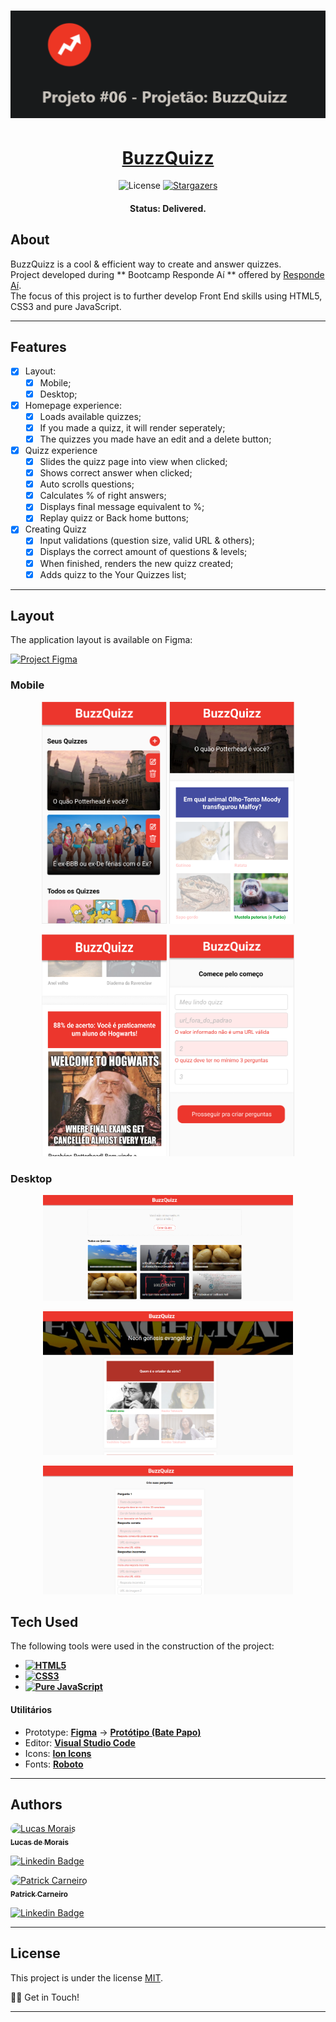 <h1 align="center">
    <img alt="BuzzQuizz" title="#BuzzQuizz" src="media/banner.png" />
</h1>

<h1 align="center">
    <a href="#">BuzzQuizz</a>
</h1>

<p align="center">  
   <img alt="License" src="https://img.shields.io/github/license/lucasmoraismt/projeto-BuzzQuizz?style=for-the-badge">
   <a href="https://github.com/">
    <img alt="Stargazers" src="https://img.shields.io/github/stars/lucasmoraismt/projeto-BuzzQuizz?style=for-the-badge">
  </a>
</p>

<h4 align="center"> 
	 Status: Delivered.
</h4>

## About

BuzzQuizz is a cool & efficient way to create and answer quizzes. <br>
Project developed during ** Bootcamp Responde Aí ** offered by [Responde Aí](https://www.respondeai.com.br/). <br>
The focus of this project is to further develop Front End skills using HTML5, CSS3 and pure JavaScript.

---

## Features

- [x] Layout:
   - [x] Mobile;
   - [x] Desktop;

- [x] Homepage experience:
   - [x] Loads available quizzes;
   - [x] If you made a quizz, it will render seperately;
   - [x] The quizzes you made have an edit and a delete button;

- [x] Quizz experience
   - [x] Slides the quizz page into view when clicked;
   - [x] Shows correct answer when clicked;
   - [x] Auto scrolls questions;
   - [x] Calculates % of right answers;
   - [x] Displays final message equivalent to %;
   - [x] Replay quizz or Back home buttons;
   
- [x] Creating Quizz
   - [x] Input validations (question size, valid URL & others);
   - [x] Displays the correct amount of questions & levels;
   - [x] When finished, renders the new quizz created;
   - [x] Adds quizz to the Your Quizzes list;
---

## Layout

The application layout is available on Figma:

<a href="https://www.figma.com/file/nCuPD1re0r4EAwNl7OCNvz/BuzzQuizz-Turma-02?node-id=0%3A1">
  <img alt="Project Figma" src="https://img.shields.io/badge/%20Layout%20-Figma-%2304D361?style=for-the-badge&logo=appveyor">
</a>


### Mobile

<p align="center">
  <img alt="Mobile Homepage" title="#Homepage" src="media/mobile_homepage.png" width="200px" height="355px">
  <img alt="Mobile Quizz Header" title="#QuizzHeader" src="media/mobile_quizz_clicked.png" width="200px" height="355px">
</p>
<p align="center">
  <img alt="Mobile answer clicked" title="#Answer" src="media/mobile_quizz_result.png" width="200px" height="355px">
  <img alt="Mobile quizz result" title="#Quizz" src="media/mobile_inputs.png" width="200px" height="355px">
</p>

### Desktop
<p align="center">
<img alt="Homepage" title="#Homepage" src="media/homepage.png" width="400px">
</p>
<p align="center">
<img alt="Quizz" title="#Quizz" src="media/quizz.png" width="400px">
</p>
<p align="center">
<img alt="Inputs" title="#Inputs" src="media/inputs.png" width="400px">
</p>

## Tech Used

The following tools were used in the construction of the project:

-   **[![HTML5](https://img.shields.io/badge/HTML5-E34F26?style=for-the-badge&logo=html5&logoColor=white)](https://html5.org/)**
-   **[![CSS3](https://img.shields.io/badge/CSS3-1572B6?style=for-the-badge&logo=css3&logoColor=white)](https://www.w3.org/Style/CSS/Overview.en.html)**
-   **[![Pure JavaScript](https://img.shields.io/badge/JavaScript-F7DF1E?style=for-the-badge&logo=javascript&logoColor=black)](https://www.javascript.com/)**

#### **Utilitários**

-   Prototype:  **[Figma](https://www.figma.com/)**  →  **[Protótipo (Bate Papo)](https://www.figma.com/file/nCuPD1re0r4EAwNl7OCNvz/BuzzQuizz---Turma-02?node-id=0%3A1)**
-   Editor:  **[Visual Studio Code](https://code.visualstudio.com/)**
-   Icons:  **[Ion Icons](https://ionicons.com/)**
-   Fonts:  **[Roboto](https://fonts.google.com/specimen/Roboto)**


---

## Authors

<p>
<a style="border-radius: 50px;" width="100px;" href="https://github.com/lucasmoraismt">
 <img style="border-radius: 50px;" src="https://avatars.githubusercontent.com/u/31478895?s=400&u=42f732bb139de94096939fe3a36d2423d1bc9550&v=4" width="100px;" alt="Lucas Morais"/>
 <br />
 <sub><b>Lucas de Morais</b></sub></a>
 <br />

[![Linkedin Badge](https://img.shields.io/badge/LinkedIn-0077B5?style=for-the-badge&logo=linkedin&logoColor=white)](https://www.linkedin.com/in/lucasmoraismt/)

<a style="border-radius: 50px;" width="100px;" href="https://github.com/ptrkc">
 <img style="border-radius: 50px;" src="https://avatars.githubusercontent.com/u/40273827?v=4" width="100px;" alt="Patrick Carneiro"/>
 <br />
 <sub><b>Patrick Carneiro</b></sub></a>
 <br />

[![Linkedin Badge](https://img.shields.io/badge/LinkedIn-0077B5?style=for-the-badge&logo=linkedin&logoColor=white)](https://www.linkedin.com/in/patrickcarneiro/)
</p>

---

## License

This project is under the license [MIT](./LICENSE).

👋🏽 Get in Touch!

---

